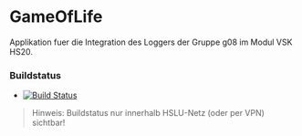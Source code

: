 # GameOfLife

Applikation fuer die Integration des Loggers der Gruppe g08 im Modul VSK HS20.

### Buildstatus
* [![Build Status](https://jenkins-vsk.el.eee.intern/jenkins/buildStatus/icon?job=g08-game)](https://jenkins-vsk.el.eee.intern/jenkins/job/g08-game/)

> Hinweis: Buildstatus nur innerhalb HSLU-Netz (oder per VPN) sichtbar!